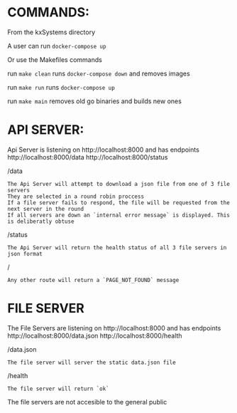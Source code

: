 # COMMANDS:

From the kxSystems directory

A user can
    run `docker-compose up`

Or use the Makefiles commands

run `make clean`
    runs `docker-compose down` and removes images

run `make run`
    runs `docker-compose up`

run `make main`
    removes old go binaries and builds new ones

# API SERVER:

Api Server is listening on http://localhost:8000
and has endpoints
        http://localhost:8000/data
        http://localhost:8000/status


/data

    The Api Server will attempt to download a json file from one of 3 file servers
    They are selected in a round robin proccess
    If a file server fails to respond, the file will be requested from the next server in the round
    If all servers are down an `internal error message` is displayed. This is deliberatly obtuse

/status

    The Api Server will return the health status of all 3 file servers in json format

/

    Any other route will return a `PAGE_NOT_FOUND` message

# FILE SERVER

The File Servers are listening on http://localhost:8000
and has endpoints
        http://localhost:8000/data.json
        http://localhost:8000/health

/data.json

    The file server will server the static data.json file


/health

    The file server will return `ok`


The file servers are not accesible to the general public